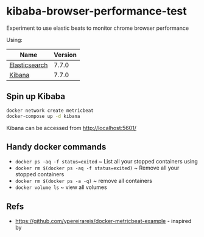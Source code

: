 # kibaba-browser-performance-test

Experiment to use elastic beats to monitor chrome browser performance

Using:

| Name                                                    | Version       |
| ------------------------------------------------------- | ------------- |
| [Elasticsearch](https://www.elastic.co/elasticsearch/)  | 7.7.0         |
| [Kibana](https://www.elastic.co/kibana)                 | 7.7.0         |


## Spin up Kibaba
 
``` bash
docker network create metricbeat
docker-compose up -d kibana
```

Kibana can be accessed from [http://localhost:5601/](http://localhost:5601/)

## Handy docker commands

* `docker ps -aq -f status=exited` ~ List all your stopped containers using
* `docker rm $(docker ps -aq -f status=exited)` ~ Remove all your stopped containers
* `docker rm $(docker ps -a -q)` ~ remove all containers
* `docker volume ls` ~ view all volumes

## Refs

* https://github.com/ypereirareis/docker-metricbeat-example - inspired by 